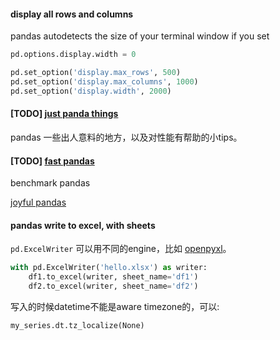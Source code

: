 #### display all rows and columns

 pandas autodetects the size of your terminal window if you set 

```python
pd.options.display.width = 0
```

```python
pd.set_option('display.max_rows', 500)
pd.set_option('display.max_columns', 1000)
pd.set_option('display.width', 2000)
```



#### [**TODO**] [just panda things](https://github.com/chiphuyen/just-pandas-things/blob/master/just-pandas-things.ipynb) 

pandas 一些出人意料的地方，以及对性能有帮助的小tips。

#### **[TODO]** [fast pandas](https://github.com/mm-mansour/Fast-Pandas)

benchmark pandas

[joyful pandas](https://github.com/yeayee/joyful-pandas)

#### pandas write to excel, with sheets

`pd.ExcelWriter` 可以用不同的engine，比如 [openpyxl](https://openpyxl.readthedocs.io/en/stable/)。

```python
with pd.ExcelWriter('hello.xlsx') as writer:
    df1.to_excel(writer, sheet_name='df1')
    df2.to_excel(writer, sheet_name='df2')
```

写入的时候datetime不能是aware timezone的，可以:

```
my_series.dt.tz_localize(None)
```

